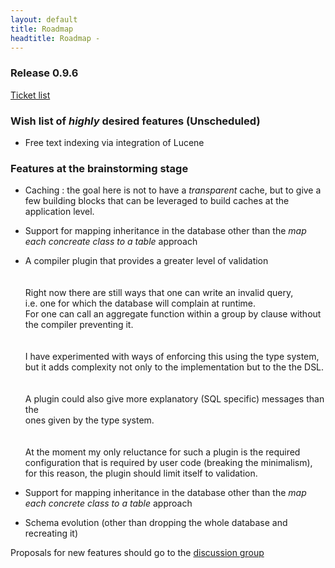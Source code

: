 ```yaml
---
layout: default
title: Roadmap
headtitle: Roadmap - 
---
```


### Release 0.9.6

[Ticket
list](http://www.assembla.com/spaces/squeryl/milestones/855683-0-9-6)

### Wish list of *highly* desired features (Unscheduled)

-   Free text indexing via integration of Lucene

### Features at the brainstorming stage

-   Caching : the goal here is not to have a *transparent* cache, but to
    give a few building blocks that can be leveraged to build caches at
    the application level.

<!-- -->

-   Support for mapping inheritance in the database other than the *map
    each concreate class to a table* approach

<!-- -->

-   A compiler plugin that provides a greater level of validation
    <br/><br/>  
    Right now there are still ways that one can write an invalid
    query,  
    i.e. one for which the database will complain at runtime.  
    For one can call an aggregate function within a group by clause
    without  
    the compiler preventing it.<br/><br/>  
    I have experimented with ways of enforcing this using the type
    system,  
    but it adds complexity not only to the implementation but to the the
    DSL. <br/><br/>  
    A plugin could also give more explanatory (SQL specific) messages
    than the  
    ones given by the type system. <br/><br/>  
    At the moment my only reluctance for such a plugin is the required  
    configuration that is required by user code (breaking the
    minimalism),  
    for this reason, the plugin should limit itself to validation.

<!-- -->

-   Support for mapping inheritance in the database other than the *map
    each concrete class to a table* approach

<!-- -->

-   Schema evolution (other than dropping the whole database and
    recreating it)

Proposals for new features should go to the [discussion
group](http://groups.google.com/group/squeryl)

